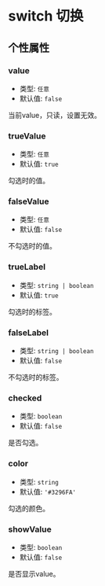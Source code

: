 # switch 切换

## 个性属性

### value

- 类型: `任意`
- 默认值: `false`

当前value，只读，设置无效。

### trueValue

- 类型: `任意`
- 默认值: `true`

勾选时的值。

### falseValue

- 类型: `任意`
- 默认值: `false`

不勾选时的值。

### trueLabel

- 类型: `string | boolean`
- 默认值: `true`

勾选时的标签。

### falseLabel

- 类型: `string | boolean`
- 默认值: `false`

不勾选时的标签。

### checked

- 类型: `boolean`
- 默认值: `false`

是否勾选。

### color

- 类型: `string`
- 默认值: `'#3296FA'`

勾选的颜色。

### showValue

- 类型: `boolean`
- 默认值: `false`

是否显示value。